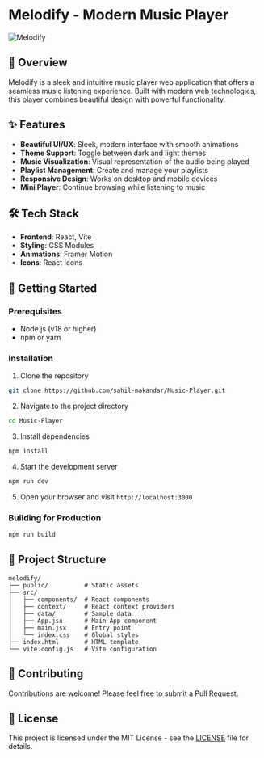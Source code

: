# Melodify - Modern Music Player

![Melodify](https://i.imgur.com/XYZ123.png)

## 🎵 Overview
Melodify is a sleek and intuitive music player web application that offers a seamless music listening experience. Built with modern web technologies, this player combines beautiful design with powerful functionality.

## ✨ Features
- **Beautiful UI/UX**: Sleek, modern interface with smooth animations
- **Theme Support**: Toggle between dark and light themes
- **Music Visualization**: Visual representation of the audio being played
- **Playlist Management**: Create and manage your playlists
- **Responsive Design**: Works on desktop and mobile devices
- **Mini Player**: Continue browsing while listening to music

## 🛠️ Tech Stack
- **Frontend**: React, Vite
- **Styling**: CSS Modules
- **Animations**: Framer Motion
- **Icons**: React Icons

## 🚀 Getting Started

### Prerequisites
- Node.js (v18 or higher)
- npm or yarn

### Installation

1. Clone the repository
```bash
git clone https://github.com/sahil-makandar/Music-Player.git
```

2. Navigate to the project directory
```bash
cd Music-Player
```

3. Install dependencies
```bash
npm install
```

4. Start the development server
```bash
npm run dev
```

5. Open your browser and visit `http://localhost:3000`

### Building for Production

```bash
npm run build
```

## 🧩 Project Structure

```
melodify/
├── public/          # Static assets
├── src/
│   ├── components/  # React components
│   ├── context/     # React context providers
│   ├── data/        # Sample data
│   ├── App.jsx      # Main App component
│   ├── main.jsx     # Entry point
│   └── index.css    # Global styles
├── index.html       # HTML template
└── vite.config.js   # Vite configuration
```

## 🤝 Contributing
Contributions are welcome! Please feel free to submit a Pull Request.

## 📄 License
This project is licensed under the MIT License - see the [LICENSE](LICENSE) file for details.

